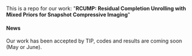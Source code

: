This is a repo for our work: "**RCUMP: Residual Completion Unrolling with Mixed Priors for Snapshot Compressive Imaging**"

#### News
Our work has been accepted by TIP, codes and results are coming soon (May or June).


